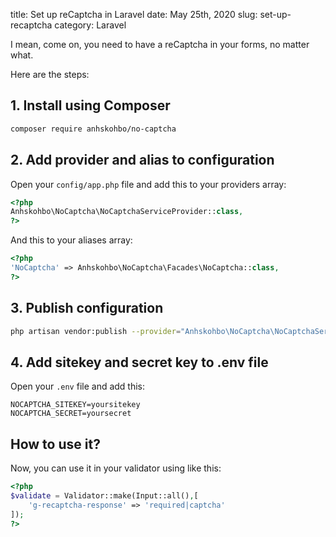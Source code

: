 title: Set up reCaptcha in Laravel
date: May 25th, 2020
slug: set-up-recaptcha
category: Laravel

I mean, come on, you need to have a reCaptcha in your forms, no matter what.

Here are the steps:

## 1. Install using Composer
```bash
composer require anhskohbo/no-captcha
```

## 2. Add provider and alias to configuration
Open your `config/app.php` file and add this to your providers array:
```php
<?php
Anhskohbo\NoCaptcha\NoCaptchaServiceProvider::class,
?>
```

And this to your aliases array:
```php
<?php
'NoCaptcha' => Anhskohbo\NoCaptcha\Facades\NoCaptcha::class,
?>
```

## 3. Publish configuration
```bash
php artisan vendor:publish --provider="Anhskohbo\NoCaptcha\NoCaptchaServiceProvider"
```

## 4. Add sitekey and secret key to .env file
Open your `.env` file and add this:
```text
NOCAPTCHA_SITEKEY=yoursitekey
NOCAPTCHA_SECRET=yoursecret
```

## How to use it?
Now, you can use it in your validator using like this:
```php
<?php
$validate = Validator::make(Input::all(),[
    'g-recaptcha-response' => 'required|captcha'
]);
?>
```